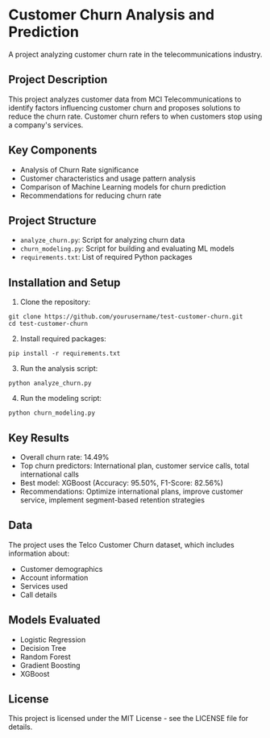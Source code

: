 # Customer Churn Analysis and Prediction

A project analyzing customer churn rate in the telecommunications industry.

## Project Description

This project analyzes customer data from MCI Telecommunications to identify factors influencing customer churn and proposes solutions to reduce the churn rate. Customer churn refers to when customers stop using a company's services.

## Key Components

- Analysis of Churn Rate significance
- Customer characteristics and usage pattern analysis
- Comparison of Machine Learning models for churn prediction
- Recommendations for reducing churn rate

## Project Structure

- `analyze_churn.py`: Script for analyzing churn data
- `churn_modeling.py`: Script for building and evaluating ML models
- `requirements.txt`: List of required Python packages

## Installation and Setup

1. Clone the repository:
```
git clone https://github.com/yourusername/test-customer-churn.git
cd test-customer-churn
```

2. Install required packages:
```
pip install -r requirements.txt
```

3. Run the analysis script:
```
python analyze_churn.py
```

4. Run the modeling script:
```
python churn_modeling.py
```

## Key Results

- Overall churn rate: 14.49%
- Top churn predictors: International plan, customer service calls, total international calls
- Best model: XGBoost (Accuracy: 95.50%, F1-Score: 82.56%)
- Recommendations: Optimize international plans, improve customer service, implement segment-based retention strategies

## Data

The project uses the Telco Customer Churn dataset, which includes information about:
- Customer demographics
- Account information
- Services used
- Call details

## Models Evaluated

- Logistic Regression
- Decision Tree
- Random Forest
- Gradient Boosting
- XGBoost

## License

This project is licensed under the MIT License - see the LICENSE file for details.
